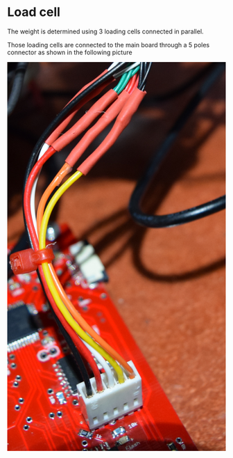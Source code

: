 # Load cell

The weight is determined using 3 loading cells connected in parallel.

Those loading cells are connected to the main board through a 5 poles connector as shown in the
following picture

<img src="connection.jpg">

